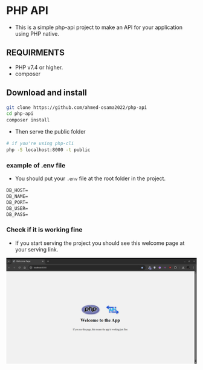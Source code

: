 # PHP API
- This is a simple php-api project to make an API for your application using PHP native.

## REQUIRMENTS
- PHP v7.4 or higher.
- composer

## Download and install 
```bash
git clone https://github.com/ahmed-osama2022/php-api
cd php-api
composer install
```
- Then serve the public folder
```bash
# if you're using php-cli 
php -S localhost:8000 -t public
```


### example of .env file
- You should put your ```.env``` file at the root folder in the project.
```env
DB_HOST=
DB_NAME=
DB_PORT=
DB_USER=
DB_PASS=
```

### Check if it is working fine
- If you start serving the project you should see this welcome page at your serving link.

![Welcome screen](./php-api-welcome-page.png)
